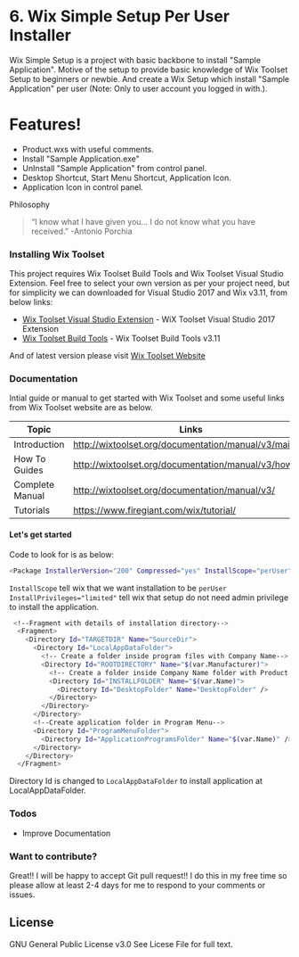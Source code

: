 # 6. Wix Simple Setup Per User Installer

Wix Simple Setup is a project with basic backbone to install "Sample Application". Motive of the setup to provide basic knowledge of Wix Toolset Setup to beginners or newbie. And create a Wix Setup which install "Sample Application" per user (Note: Only to user account you logged in with.).

# Features!
  - Product.wxs with useful comments.
  - Install "Sample Application.exe"
  - UnInstall "Sample Application" from control panel.
  - Desktop Shortcut, Start Menu Shortcut, Application Icon.
  - Application Icon in control panel.

Philosophy
>“I know what I have given you... 
>I do not know what you have received.” 
> -Antonio Porchia

### Installing Wix Toolset

This project requires Wix Toolset Build Tools and Wix Toolset Visual Studio Extension. Feel free to select your own version as per your project need, but for simplicity we can downloaded for Visual Studio 2017 and Wix v3.11, from below links:

* [Wix Toolset Visual Studio Extension](https://marketplace.visualstudio.com/vsgallery/2eb3402e-ea6d-4dcd-8340-c88435e54ea9) - WiX Toolset Visual Studio 2017 Extension
* [Wix Toolset Build Tools](http://wixtoolset.org/releases/v3.11/stable) - Wix Toolset Build Tools v3.11

And of latest version please visit [Wix Toolset Website](http://wixtoolset.org/releases/)


### Documentation

Intial guide or manual to get started with Wix Toolset and some useful links from Wix Toolset website are as below.

| Topic | Links |
| ------ | ------ |
| Introduction | http://wixtoolset.org/documentation/manual/v3/main/ |
| How To Guides | http://wixtoolset.org/documentation/manual/v3/howtos/ |
| Complete Manual | http://wixtoolset.org/documentation/manual/v3/ |
| Tutorials | https://www.firegiant.com/wix/tutorial/ |

#### Let's get started

Code to look for is as below:
```sh
<Package InstallerVersion="200" Compressed="yes" InstallScope="perUser" InstallPrivileges="limited" Description="$(var.Name)" Manufacturer="$(var.Manufacturer)" />
```

```InstallScope``` tell wix that we want installation to be ```perUser```
```InstallPrivileges="limited"``` tell wix that setup do not need admin privilege to install the application. 

```sh
 <!--Fragment with details of installation directory-->
  <Fragment>
    <Directory Id="TARGETDIR" Name="SourceDir">
      <Directory Id="LocalAppDataFolder">
        <!-- Create a folder inside program files with Company Name-->
        <Directory Id="ROOTDIRECTORY" Name="$(var.Manufacturer)">
          <!-- Create a folder inside Company Name folder with Product Name-->
          <Directory Id="INSTALLFOLDER" Name="$(var.Name)">
            <Directory Id="DesktopFolder" Name="DesktopFolder" />
          </Directory>
        </Directory>
      </Directory>
      <!--Create application folder in Program Menu-->
      <Directory Id="ProgramMenuFolder">
        <Directory Id="ApplicationProgramsFolder" Name="$(var.Name)" />
      </Directory>
    </Directory>
  </Fragment>
```

Directory Id is changed to ```LocalAppDataFolder``` to install application at LocalAppDataFolder.

### Todos

 - Improve Documentation

### Want to contribute?

Great!! I will be happy to accept Git pull request!! 
I do this in my free time so please allow at least 2-4 days for me to respond to your comments or issues.

License
----
GNU General Public License v3.0
See Licese File for full text.